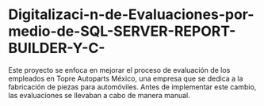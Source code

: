 # Digitalizaci-n-de-Evaluaciones-por-medio-de-SQL-SERVER-REPORT-BUILDER-Y-C-
Este proyecto se enfoca en mejorar el proceso de evaluación de los empleados en Topre Autoparts México, una empresa que se dedica a la fabricación de piezas para automóviles. Antes de implementar este cambio, las evaluaciones se llevaban a cabo de manera manual.
